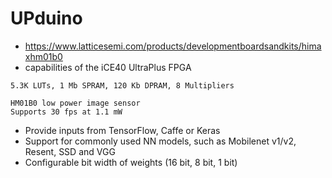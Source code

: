 # UPduino

* https://www.latticesemi.com/products/developmentboardsandkits/himaxhm01b0
* capabilities of the iCE40 UltraPlus FPGA

```
5.3K LUTs, 1 Mb SPRAM, 120 Kb DPRAM, 8 Multipliers

```

```
HM01B0 low power image sensor 
Supports 30 fps at 1.1 mW

```

* Provide inputs from TensorFlow, Caffe or Keras
* Support for commonly used NN models, such as Mobilenet v1/v2, Resent, SSD and VGG
* Configurable bit width of weights (16 bit, 8 bit, 1 bit)

